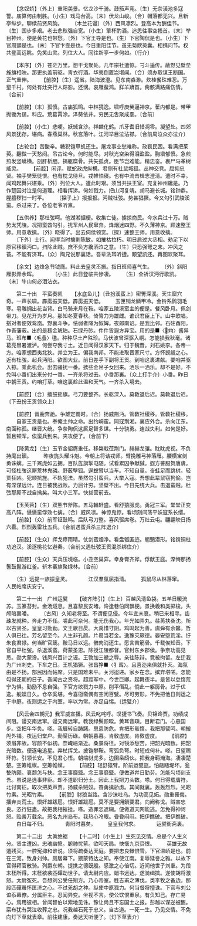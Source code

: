 <!-- { "loadSidebar": true } -->
　　【念奴娇】〔外上〕重阳美景。忆龙沙千骑。鼓笳声竞。〔生〕无奈潢池多寇警。庙算何由制胜。〔小生〕戏马台高。〔末〕伏龙山峻。〔合〕帽落都无兴。且新亭纵步。聊续前贤风韵。 
　　〔木兰花谩〕〔外〕西风凛烈。登高本为酬佳节。〔生〕国步多艰。老去悲秋强自宽。〔小生〕擎杯酌酒。追思往事空搔首。〔末〕举目神州。便是黄花也带愁。〔外〕下官王导是也。〔生〕下官陶侃是也。〔小生〕下官周顗是也。〔末〕下官卞壸是也。今日重阳佳节。虽无菊飮萸囊。相携问节。权共登高远眺。免笑山灵。列位大人。同往新亭一步何如。〔行介〕 

　　【本序】〔外〕苍茫万里。想干戈聚处。几年宗社遭惊。刁斗遥传。蔽野见壁垒旌旗相映。那更执盖前驱。靑衣行酒。华夷倒置岂堪闻。〔合〕须办取谋王断国。正气重伸。 
　　【前腔】〔生〕遥省。陆海波澄。见东南淼渺。炊桂餐珠难忍。万壑千村。何处有灶突行人踪影。还悯。哀雁蜚鸿。牂羊羵首。胔骸满路痛伤情。〔合前〕 

　　【前腔】〔末〕孤愤。古庙狐鸣。中林獍逸。啸呼庚癸逼神京。萑内都是。带甲抛锄为逞。料应。荒葛罥涂。泽葵依井。穷民无吿聚成羣。〔合前〕 

　　【前腔】〔小生〕悲哽。妖蜮含沙。祥麟化鹤。爪牙耆旧惜凋零。凝望处。四郊风景犹存。堪病。春燕巢林。秋宫落叶。江河举目泣沾襟。〔合前周泣众亦泣介〕 

　　【古轮台】苦酸辛。糖猊铠甲虮还生。屠龙事业愁难称。政衰民困。看满把茱萸。翻做一天愁闷。吊古论今。何时能尽。对秋光空染得泪盈盈。胸塡郁愤。急煎煎发竖眦横。剖肝析胆。捐躯糜骨。共矢孤贞。臣节岂难能。精忠奋。裹尸马革树威灵。 
　　【前腔】闲评。赋蛇政虎纵横。君侧有社鼠城狐。丛神交竞。屈抑忠贤。袖手樊笼徒恨。也有枕戈待旦。戎帷怕寝。也有中流击楫志澄淸。遭时不幸。闻鸡起舞兴堪乘。〔外〕列位大人。遭此时艰。须当共扶王室。克复神州纔是。乃作楚囚对泣是何道理。相看挥涕。何如戮力。把山河复靖。胡马避长城。铭钟鼎。腥膻秽扫一时平。 
　　〔探子上〕报报报。沔贼杜弢。势甚猖獗。今又勾引武陵溪蛮。杀过来了。各位老爷听禀。 

　　【五供养】那杜弢呵。他湖湘据梗。收集亡徒。掳掠商民。今水兵过十万。贼势太凭陵。况把蛮酋勾引。扰军州人民窜奔。烽烟迷四野。不久薄神京。顾速整王师。用意收擒。〔外〕晓得了。出去伺侯领赏。〔探〕速整王师。用意收擒。 
　　〔下外〕士行。闻得当时擒剿陈敏。如摧枯拉朽。明日启过大丞相。勑足下以原官移鎭沔口。扫除此贼。庶不负方纔洒泣之意。〔生〕只恐强弩之末。冲风之蓑。不能有济耳。〔众〕陶兄说那裏话。吾辈洗耳听捷。颙望凯还。再图欢聚耳。 

　　【余文】边烽急节钺膺。料此去皇灵丕振。指日班师喜气生。 
　　〔外〕斜阳雁影弄余晖。　　　　〔小生〕此日登临共惨凄。 
　　〔生〕全祈汉沔行歌凯。　　　　〔末〕牛山何必泪沾衣。 

　　第二十出　平蛮奏凯 
　　【水底鱼儿】〔丑扮溪蛮上〕密箐深溪。天生窟穴奇。一声长啸。霹雳振天低。霹雳振天低。 
　　玉匣销龙鳞甲冷。金铃系鹘羽毛寒。皂雕拥出花当背。白马骑来月在鞍。咱家五陵溪蛮主的便是。餐风卧月。佩剑带刀。见花开为岁月。那知冬夏春秋。倚膂力为雄雌。谁识君臣上下。山中歌唱。搭对者便效鸾凰。野裏斗争。怯弱者降为奴婢。夜郞南诏。是我比邻。石砫酉阳。作吾藩蔽。出的是麸金琥珀。石绿丹砂。件件皆遐方异宝。用的是■〈竘〉酱异马。班布■〈毛叠〉氇。种种尽土产殊珍。马伏波曾深驱入峒。怎能损我秋毫。诸葛亮冒暑渡泸。何尝夺我寸土。近日闻得汉家天下。归于魏晋。刘石姚李。各帝一方。咱家想西夷北狄。并立为王。偏我南邦。不能进取晋家尺寸。方怀觊觎之心。近有杜弢。起兵沔阳。欲图大业。前日差手下副将王贡。到咱这裏进献。要咱并驱入掠。乘此机会。出去骚扰一番。掳些金帛子女回来。洒乐一洒乐。却不是好。不免叫小番们出来分付一番。一齐杀将过去。小番那裏。〔众上打手介〕小番。昨日中朝王贡。约咱打草。咱这裏趁此温和天气。一齐杀入境去。 

　　【前腔】〔合〕擂鼓摇旗。弓刀要整齐。长驱深入。莫敎退后迟。莫敎退后迟。〔下丑扮王贡领众上〕 

　　【前腔】晋鹿奔驰。争雄定霸时。〔合〕扬威荆沔。管敎社稷移。管敎社稷移。 
　　自家王贡是也。奉俺主帅之命。出约峒蛮。同寇荆湘。裏应外合。杀向江东。南面称孤。继晋大统。争奈陶侃这厮足智多谋。十分骁勇。连战失利。如何是好。暂且顿军。俟蛮兵到来。夹攻便了。〔合前下〕 

　　【降黄龙】〔生〕玉节金貂膺重任。移棨戟莅荆门。赫赫龙骧。眈眈虎视。不负持麾出鎭。 
　　昨夜旄头耀斗魁。今朝上将诘戎师。臂挽雕弓神落雁。腰横宝剑勇诛螭。三千罴虎如云拥。百队旌旗掣电随。试看累囚争献馘。遐方詟服贺唐虞。可怪杜弢这厮荒林鬼磷。野薮孼狐。逞螳臂以当车。不知自量。奋蛙足而跳树。轻贾狂凶。犯顺抗旌。不轨犯法。虽然勾引蛮兵。大举入寇。吾想此辈鼠窃狗偷。岂有深谋远计。连日被我战败。力屈计穷。坚壁不出。今日先统大兵。击退蛮贼。杜弢那厮不战自擒矣。叫大小三军。快拔营前去。 

　　【玉芙蓉】〔生〕双熊节斧陈。五马輶轩盛。看舒猿服虎。勇冠三军。堂堂正变高八阵。慑慑蛮俘效七擒。〔合〕威风凛。神惊鬼惊。看顷刻间荡平妖寇系长缨。 
　　【前腔】〔众〕前军钲鼓鸣。后队弓刀整。喜风驱席卷。万灶云屯。翩翩映日扬六纛。烈烈轰雷壮五兵。〔合前遇蛮兵杀三阵退介〕 

　　【前腔】〔生众〕挥戈瘴雨晴。仗剑蛮烟净。看盘瓠匿迹。魍魉潜形。铭镌铜柱功追汉。溪逐桃花忆避秦。〔合前又遇杜弢王贡混杀绑住介〕 

　　【前腔】〔生众〕天兵压境临。小丑空巢穽。幸身膏齐斧。俘献王庭。深悔那扬鬐鼓鬣游红釜。斩木褰旗聚绿林。〔合前〕 

　　〔生〕远提一旅振皇灵。　　　　江汉羣氛屈指淸。 
　　狐鼠尽从林落窜。　　　　人民帖席庆安宁。 

　　第二十一出　广州运甓 
　　【破齐阵引】〔生上〕百越风淸鱼袋。五羊日暖流苏。玉篆苔封。金汤燧息。且喜黎民安堵。谗逢巷伯同飘梗。景换羲和类掷梭。头颅暗裏皤。 
　　〔古风〕久知老将至。不谓便见侵。今年宜未衰。稍已来相寻。齿疎发就种。奔走力不任。嗟此可奈何。能无伤我心。年光如弄丸。荏苒扶桑沈。所以古贤圣。皇皇习勚勤。文王歌日昃。大禹惜寸阴。鸡鸣起为善。虞舜有余馨。哲人俱已往。芳名留至今。人生非孔颜。片晷当若金。逸豫灭厥德。晏安堕荒淫。纡朱食君禄。何当旷官箴。鞍马日以远。髀肉消还生。愿言苦筋骨。千载俟知音。下官自平杜弢。杀退溪蛮。荷蒙圣恩。除授江陵都督。官封东乡郡侯。争奈功高见忌。勋大蒙谗。钱凤兴百计之诬。王敦加三褫之辱。亲往陈辩。竟被拘留。左迁我为广州刺史。下车之日。王机猖獗。张昌狰■〈犭寗〉。且喜迩来俱就扑灭。海氛由是不扬。部民因而帖席。只是国难未平。关河迢递。家乡在念。摈弃堪嗟。怎能勾得还朝的日子。吾闻古之贤将。超距军中。今世巨卿。起舞夜半。是皆以怠惰荒宁为惧。勤励不息自强。下官方欲戮力中原。削平僭乱。倘此一躯孱骨。过于优逸。躭娱日久。仓卒奚堪。今喜衙斋偶有空闲百甓。尽可劳形。不免把他日则运之于中庭。夜则运之于内室。率以为常。亦足自惕。〔运甓介〕 

　　【风云会四朝元】我军威宣播。风云叱咤呼。叹捷书飞奏。贝锦谗贾。功绩成间阻。谩交南远窜。谩交南远窜。教我绿鬓颜暌。黄耳音疎。目断君门。心悬国步。空把年华负。嗏。我展转自踌躇。思患防危。肯把形骸惰。我把那甓呵。朝搬戺外铺。夜运归堂户。勤渠历碌。朝朝暮暮。肯敎虚度。肯敎虚度。 
　　【前腔】须眉非故。容颜不似初。奈崦嵫渐近。桑景将徂。对镜添愁苦。把韶光暗数。把韶光暗数。便逐电追星。弃杖挥戈。披铠攀鞍。弯弧负弩。时短成何补。嗏。日望赐环符。引领长安。不见君心悟。朝端豺虎多。边圉枭鸱伙。把我身羁瀚海。凄凄楚楚。空筹帷幙。空筹帷幙。 
　　【前腔】轻舒猿臂。阶前运甓瓿。怕甂瓯堤坏。瓮甃防颇。衰颓怎与扶。念王事靡盬。念王事靡盬。便做道幷日勤劳。怎能勾顷刻支吾。虽说是选事非臣。却不道职归分土。因此上我把刀头数。嗏。何日得载膺符。北讨南征。取次把英声贾。扬威杀贼奴。奋勇擒骄虏。其间就裏。轰轰烈烈。光昭竹素。光昭竹素。 
　　【前腔】豺狼当路。含沙沫吐乌。为功高见妬。勋重罹侮。播弃炎荒土。恨奸雄跋扈。恨奸雄跋扈。莫不是要拥鎭要君。向阙称戈。贼害忠良。恣行狂蛊。故把我相摧挫。嗏。造罪怎遮糊。便做道天网能逃。怎免得神诃怒。贻羞万载余。恶名九州岛布。我热心冷眼。昏昏闷闷。把伊瞧破。把伊瞧破。 
　　白日每不归。　　　　靑阳时暮矣。 
　　皇皇我何求。　　　　运甓衙斋裏。 

　　第二十二出　太眞绝裾 
　　【十二时】〔小生上〕生死见交情。总是个人生义分。贤主遭凶。忠魂幽愤。腑肺忧萦。欲叩天扃。快惬九京赍恨。 
　　英雄无故遭残灭。一腔寃抑和谁说。须将疏奏达天庭。要把忠良雠恨雪。下官温峤是也。前在三河。致身刘帅。厕居幕下。猥蒙特达之知。奉使江南。复辱延誉之雅。以故下官得拜官散骑。列爵东朝。提携之德旣殷。感激之心倍切。近闻他世子刘羣。为段末柸所得。末柸欲袭匹磾劫世子。请太尉内应。蜡书远达。逻骑缉擒。遂使胡将激怒。太尉寃死。吾想刘公受任朔方。乃心帝室。胜吉甫之薄伐。类李牧之备边。那段匹磾虽怀匡济之心。不过羌胡之种。纵使中原戮力。何当督将擅诛。下官与刘公谊忝幕僚。分属臣主。忍闻异变。坐视不言。使公饮恨重泉。有负知己。存亡易心。焉用彼相。曾闻智伯以索地见诛。豫让尙且不忘国士之报。彭越以谋逆被醢。栾布犹有哭泣收葬之忠。况我越石死于忠义。自古道。一死一生。乃见交情。不免向灯下草就表章。前往建康。奏达天听便了。〔灯下草表介〕 

